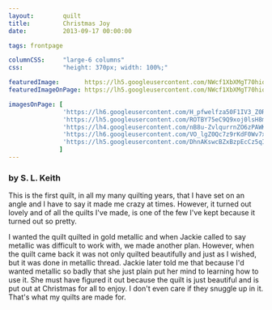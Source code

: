```yaml
---
layout:        quilt
title:         Christmas Joy
date:          2013-09-17 00:00:00

tags: frontpage

columnCSS:     "large-6 columns"
css:           "height: 370px; width: 100%;"

featuredImage:       https://lh5.googleusercontent.com/NWcf1XbXMgT70hiqJtkFYoA8rRVPbWIs6b_3PIK5DMA=w470
featuredImageOnPage: https://lh5.googleusercontent.com/NWcf1XbXMgT70hiqJtkFYoA8rRVPbWIs6b_3PIK5DMA=w1000

imagesOnPage: [
               'https://lh6.googleusercontent.com/H_pfwelfza50F1IV3_Z0RIFCPmozZjPP4Oy2zea505o=w303',
               'https://lh5.googleusercontent.com/ROTBY75eC9Q9xoj0lsH8mObYlBxox76g86YQ0GnQUf8=w303',
               'https://lh4.googleusercontent.com/nB8u-ZvlqurrnZO6zPAWKQ5g_i0RA0BX6bhgPxsBWDY=w303',
               'https://lh6.googleusercontent.com/VO_lgZ0Qc7z9rKdF0Wv7xu_VT_jrtyyAr_xEEUSOmNw=w303',
               'https://lh5.googleusercontent.com/DhnAKswcBZxBzpEcCz5qIp-0g2T0lXVyfNxIAmdgmHw=w303'
              ]
---
```


### by S. L. Keith

This is the first quilt, in all my many quilting years, that I have set on an angle and I have to say it made me crazy at times. However, it turned out lovely and of all the quilts I've made, is one of the few I've kept because it turned out so pretty.

I wanted the quilt quilted in gold metallic and when Jackie called to say metallic was difficult to work with, we made another plan. However, when the quilt came back it was not only quilted beautifully and just as I wished, but it was done in metallic thread. Jackie later told me that because I'd wanted metallic so badly that she just plain put her mind to learning how to use it. She must have figured it out because the quilt is just beautiful and is put out at Christmas for all to enjoy. I don't even care if they snuggle up in it. That's what my quilts are made for.
